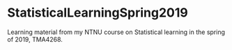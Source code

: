 # StatisticalLearningSpring2019
Learning material from my NTNU course on Statistical learning in the spring of 2019, TMA4268.
